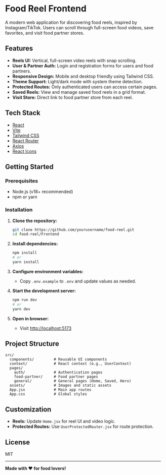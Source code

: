 # Food Reel Frontend

A modern web application for discovering food reels, inspired by Instagram/TikTok. Users can scroll through full-screen food videos, save favorites, and visit food partner stores.

## Features

- **Reels UI:** Vertical, full-screen video reels with snap scrolling.
- **User & Partner Auth:** Login and registration forms for users and food partners.
- **Responsive Design:** Mobile and desktop friendly using Tailwind CSS.
- **Theme Support:** Light/dark mode with system theme detection.
- **Protected Routes:** Only authenticated users can access certain pages.
- **Saved Reels:** View and manage saved food reels in a grid format.
- **Visit Store:** Direct link to food partner store from each reel.

## Tech Stack

- [React](https://react.dev/)
- [Vite](https://vitejs.dev/)
- [Tailwind CSS](https://tailwindcss.com/)
- [React Router](https://reactrouter.com/)
- [Axios](https://axios-http.com/)
- [React Icons](https://react-icons.github.io/react-icons/)

## Getting Started

### Prerequisites

- Node.js (v18+ recommended)
- npm or yarn

### Installation

1. **Clone the repository:**
   ```bash
   git clone https://github.com/yourusername/food-reel.git
   cd food-reel/Frontend
   ```

2. **Install dependencies:**
   ```bash
   npm install
   # or
   yarn install
   ```

3. **Configure environment variables:**
   - Copy `.env.example` to `.env` and update values as needed.

4. **Start the development server:**
   ```bash
   npm run dev
   # or
   yarn dev
   ```

5. **Open in browser:**
   - Visit [http://localhost:5173](http://localhost:5173)

## Project Structure

```
src/
  components/         # Reusable UI components
  context/            # React context (e.g., UserContext)
  pages/
    auth/             # Authentication pages
    food-partner/     # Food partner pages
    general/          # General pages (Home, Saved, Hero)
  assets/             # Images and static assets
  App.jsx             # Main app routes
  App.css             # Global styles
```

## Customization

- **Reels:** Update `Home.jsx` for reel UI and video logic.
- **Protected Routes:** Use `UserProtectedRouter.jsx` for route protection.

## License

MIT

---

**Made with ❤️ for food lovers!**